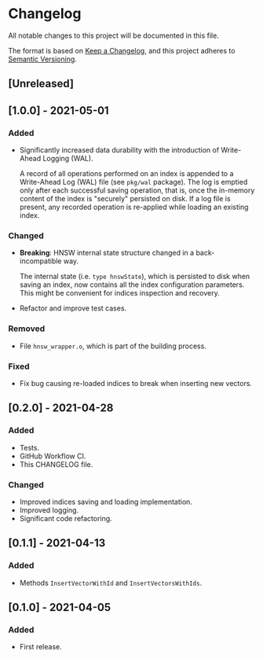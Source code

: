 # Changelog
All notable changes to this project will be documented in this file.

The format is based on [Keep a Changelog](https://keepachangelog.com/en/1.0.0/),
and this project adheres to [Semantic Versioning](https://semver.org/spec/v2.0.0.html).

## [Unreleased]

## [1.0.0] - 2021-05-01
### Added
- Significantly increased data durability with the introduction of
  Write-Ahead Logging (WAL).

  A record of all operations performed on an index is appended to a Write-Ahead
  Log (WAL) file (see `pkg/wal` package). The log is emptied only after each
  successful saving operation, that is, once the in-memory content of the index
  is "securely" persisted on disk.
  If a log file is present, any recorded operation is re-applied while loading
  an existing index.

### Changed
- **Breaking**: HNSW internal state structure changed in a back-incompatible way.

  The internal state (i.e. `type hnswState`), which is persisted to disk when
  saving an index, now contains all the index configuration parameters.
  This might be convenient for indices inspection and recovery.
- Refactor and improve test cases.

### Removed
- File `hnsw_wrapper.o`, which is part of the building process.

### Fixed
- Fix bug causing re-loaded indices to break when inserting new vectors.

## [0.2.0] - 2021-04-28
### Added
- Tests.
- GitHub Workflow CI.
- This CHANGELOG file.

### Changed
- Improved indices saving and loading implementation.
- Improved logging.
- Significant code refactoring.

## [0.1.1] - 2021-04-13
### Added
- Methods `InsertVectorWithId` and `InsertVectorsWithIds`.

## [0.1.0] - 2021-04-05
### Added
- First release.
